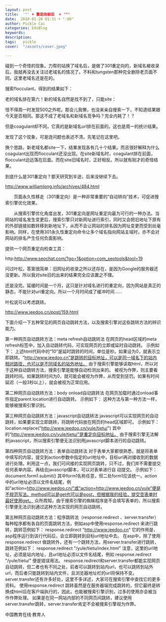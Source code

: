 ```yaml
---
layout: post  
title:  '"' + 重定向前后  + '"'
date:  2010-01-20 01:31 + ":00" 
author: Pickle Cai  
categories: EduBlog  
keywords: 
description:   
tags:	pickle   
cover:  "/assets/cover.jpeg"  

---  
```

    
碰到一个奇怪的现象。力帮的站换了域名后，是做了301重定向的，新域名被收录后，我就再没去关注过老域名的情况了。不料和tungsten那种完全删除老页面不同，这里老域名还是在的。



搜索flocculant，得到的结果如下：







老的域名排在第六！新的域名自然是找不到了，只能site：







怪不得周一时发现500之外呢。那会儿我懒，也没来亲自搜索一下，不知道结果跟今天是否相同。那这不成了老域名和新域名竞争吗？完全内耗了！？



但是coagulant却不同，它真的是新域名url排在前面的。这也是周一的统计结果。



发现了这个现象，可是连问题也表述不清。先笔记在这里吧。



 



换个思路，新老域名都site一下，结果发现各有几十个结果。而且很好解释为什么coagulant出现而flocculant还没出现。在site新域名时，coagulant排在前面，flocculant远远落在后面。而在site旧域名时，正好相反。所以就有刚才的奇怪结果。



到底什么是301重定向？那天研究到半途，后来没继续下去。



 



http://www.williamlong.info/archives/484.html



　　页面永久性移走（301重定向）是一种非常重要的“自动转向”技术，可促进搜索引擎优化效果。



　　从搜索引擎优化角度出发，301重定向是网址重定向最为可行的一种办法。当网站的域名发生变更后，搜索引擎只对新网址进行索引，同时又会把旧地址下原有的外部链接如数转移到新地址下，从而不会让网站的排名因为网址变更而受到丝毫影响。同样，在使用301永久性重定向命令让多个域名指向网站主域时，亦不会对网站的排名产生任何负面影响。



 



提供一个网页重定向检查工具：



http:http://www.seochat.com/?go=1&option=com_seotools&tool=19



 



问过叶松，答案很简单：旧网址的收录之所以还存在，是因为Google的服务器还没更新。所以我对site旧的出来的结果完全应该置之不理。



 



还是没完。延缓时间是一个月，这只是针对域名进行的重定向，因为网站是真正的静态，不能针对url重定向。所以一个月时间成了缓冲时间……



叶松说可以考虑跳转。



http://www.jeedoo.cn/post/159.html

下面介绍一下五种常见的网页自动跳转方法，以及搜索引擎对这些跳转方法的辨识能力。

第一种网页自动跳转方法：meta refresh自动跳转法 在网页的head区域的meta refresh标签中，加入自动跳转代码，可实现网页的立即或延时自动跳转。 示例如下：  上述html代码中的“10”是延时跳转的时间，单位是秒。如果设为0，就表示立即跳转。“http://www.jeedoo.cn”是跳转的目标地址，可以是同一域名下的站内相对路径，也可以是不同域名的站外地址。 由于搜索引擎能够读取html，所以对于这种自动跳转方法，搜索引擎是能够自动检测出来的。 被视为作弊，则主要看跳转时间。如果跳转时间为0，就可能会被视为作弊，从而受到惩罚。如果有时间延迟（一般3秒以上），就会被视为正常应用。

第二种网页自动跳转方法：body onload自动跳转法 在网页加载时通过onload事件指定parent.location进行自动跳转。 示例如下：  这种方法与第一种方法一样，能够被搜索引擎识别。

第三种网页自动跳转方法：javascript自动跳转法 javascript可以实现网页的自动跳转，如果要实现立即跳转，将跳转代码放在网页的head区域即可。 示例如下：  location.replace("http://www.jeedoo.cn/yule/tietu/")  其中的“http://www.jeedoo.cn/yule/tietu/”是重定向目标地址。 由于搜索引擎无法解析javascript，所以搜索引擎便无法识别用javascript脚本进行的自动跳转。

第四种网页自动跳转方法：表单自动跳转法 对于表单大家都很熟悉，就是将表单中填写的内容，提交到action参数中指定的url地址中，目标url再对接收到的数据进行处理。利用这一点，我们可间接的实现网页跳转，只不过，我们并不需要提交任何表单内容。再结合javascript脚本，可以对表单进行自 动提交。 示例如下：    document.form1.submit()  其中form1名称任意，但二处form1应该统一。action中的url地址必须以文件名结尾，例如“action=http://www.jeedoo.cn/”或“action=http://www.jeedoo.cn/yule”便是不规范写法。method可以是get也可以是post，但根据我的经验，提交空表单时最好使用get。 众所周知，由于搜索引擎的蜘蛛程序是不会填写表单的，所以搜索引擎便无法识别通过这种方法实现的网页自动跳转。

第五种网页自动跳转方法：程序跳转法（response.redirect 、server.transfer） 每种程序都有各自的页面跳转方法，例如asp中使用response.redirect 来进行跳转，跳转范例如下： response.redirect "http://www.jeedoo.cn" 它的作用是，asp程序运行到该行代码后，会立即跳转到目标url地址中去。 在asp中，除了使用response.redirect 做跳转外，还有一个跳转方法，用server.transfer进行跳转，跳转范例如下： response.redirect "/yule/tietu/index.html" 注意，这里的url地址，必须是站内地址，且url地址必须以文件名结尾，例如 response.redirect "/yule/tietu/" 便是错误用法。 response.redirect和server.transfer都能实现网页自动跳转，但二者也有不同之处，前者可以跳转到站内url，也可以跳转到站外url，而后者只能跳转到站内文件，且浏览器地址栏的url将保持不变。server.transfer还有许多好处，这里不多详述，大家可在搜索引擎中查找它的更多资料。 使用response.redirect 跳转虽然是在服务器端完成跳转的，但它最终是转换成html后在客户端执行的，因此，也能被搜索引擎识别，过多的使用亦会被当作作弊处理。 如果是在同一网站内部的不同网页间跳转，建议使用server.transfer跳转，server.transfer肯定不会被搜索引擎视为作弊。



		    
 中国教育在线·教育人

